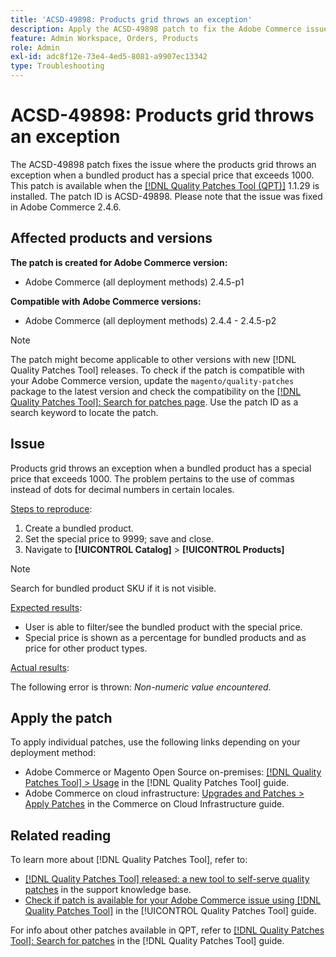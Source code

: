 ```yaml
---
title: 'ACSD-49898: Products grid throws an exception'
description: Apply the ACSD-49898 patch to fix the Adobe Commerce issue where the products grid throws an exception when a bundled product has a special price that exceeds 1000.
feature: Admin Workspace, Orders, Products
role: Admin
exl-id: adc8f12e-73e4-4ed5-8081-a9907ec13342
type: Troubleshooting
---
```

# ACSD-49898: Products grid throws an exception

The ACSD-49898 patch fixes the issue where the products grid throws an exception when a bundled product has a special price that exceeds 1000. This patch is available when the [[!DNL Quality Patches Tool (QPT)]](https://experienceleague.adobe.com/en/docs/commerce-operations/tools/quality-patches-tool/quality-patches-tool-to-self-serve-quality-patches) 1.1.29 is installed. The patch ID is ACSD-49898. Please note that the issue was fixed in Adobe Commerce 2.4.6.

## Affected products and versions

**The patch is created for Adobe Commerce version:**

* Adobe Commerce (all deployment methods) 2.4.5-p1

**Compatible with Adobe Commerce versions:**

* Adobe Commerce (all deployment methods) 2.4.4 - 2.4.5-p2

>[!NOTE]
>
>The patch might become applicable to other versions with new [!DNL Quality Patches Tool] releases. To check if the patch is compatible with your Adobe Commerce version, update the `magento/quality-patches` package to the latest version and check the compatibility on the [[!DNL Quality Patches Tool]: Search for patches page](https://experienceleague.adobe.com/tools/commerce-quality-patches/index.html). Use the patch ID as a search keyword to locate the patch.

## Issue

Products grid throws an exception when a bundled product has a special price that exceeds 1000. The problem pertains to the use of commas instead of dots for decimal numbers in certain locales.

<u>Steps to reproduce</u>:

1. Create a bundled product.
1. Set the special price to 9999; save and close.
1. Navigate to **[!UICONTROL Catalog]** > **[!UICONTROL Products]** 
    
>[!NOTE]
>
>Search for bundled product SKU if it is not visible.

<u>Expected results</u>:

* User is able to filter/see the bundled product with the special price. 
* Special price is shown as a percentage for bundled products and as price for other product types.

<u>Actual results</u>:

The following error is thrown: *Non-numeric value encountered*.

## Apply the patch

To apply individual patches, use the following links depending on your deployment method:

* Adobe Commerce or Magento Open Source on-premises: [[!DNL Quality Patches Tool] > Usage](/help/tools/quality-patches-tool/usage.md) in the [!DNL Quality Patches Tool] guide.
* Adobe Commerce on cloud infrastructure: [Upgrades and Patches > Apply Patches](https://experienceleague.adobe.com/docs/commerce-cloud-service/user-guide/develop/upgrade/apply-patches.html) in the Commerce on Cloud Infrastructure guide.

## Related reading

To learn more about [!DNL Quality Patches Tool], refer to:

* [[!DNL Quality Patches Tool] released: a new tool to self-serve quality patches](https://experienceleague.adobe.com/en/docs/commerce-operations/tools/quality-patches-tool/quality-patches-tool-to-self-serve-quality-patches) in the support knowledge base.
* [Check if patch is available for your Adobe Commerce issue using [!DNL Quality Patches Tool]](/help/tools/quality-patches-tool/patches-available-in-qpt/check-patch-for-magento-issue-with-magento-quality-patches.md) in the [!UICONTROL Quality Patches Tool] guide.


For info about other patches available in QPT, refer to [[!DNL Quality Patches Tool]: Search for patches](https://experienceleague.adobe.com/tools/commerce-quality-patches/index.html) in the [!DNL Quality Patches Tool] guide.
